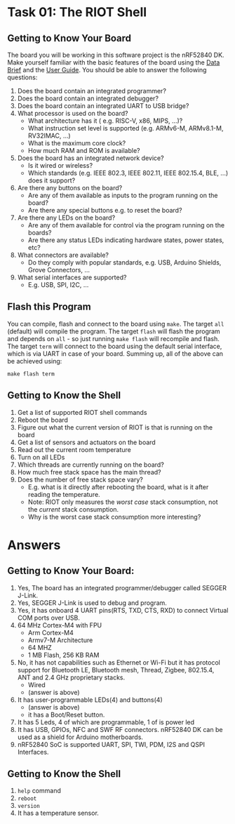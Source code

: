 Task 01: The RIOT Shell
=======================

Getting to Know Your Board
--------------------------

The board you will be working in this software project is the nRF52840 DK.
Make yourself familiar with the basic features of the board using the [Data Brief](https://www.nordicsemi.com/-/media/Software-and-other-downloads/Product-Briefs/nRF52840-DK-product-brief.pdf) and the [User Guide](https://infocenter.nordicsemi.com/pdf/nRF52840_DK_User_Guide_20201203.pdf).
You should be able to answer the following questions:

1. Does the board contain an integrated programmer?
1. Does the board contain an integrated debugger?
1. Does the board contain an integrated UART to USB bridge?
1. What processor is used on the board?
    - What architecture has it ( e.g. RISC-V, x86, MIPS, ...)?
    - What instruction set level is supported (e.g. ARMv6-M, ARMv8.1-M, RV32IMAC, ...)
    - What is the maximum core clock?
    - How much RAM and ROM is available?
1. Does the board has an integrated network device?
    - Is it wired or wireless?
    - Which standards (e.g. IEEE 802.3, IEEE 802.11, IEEE 802.15.4, BLE, ...) does it support?
1. Are there any buttons on the board?
    - Are any of them available as inputs to the program running on the board?
    - Are there any special buttons e.g. to reset the board?
1. Are there any LEDs on the board?
    - Are any of them available for control via the program running on the boards?
    - Are there any status LEDs indicating hardware states, power states, etc?
1. What connectors are available?
    - Do they comply with popular standards, e.g. USB, Arduino Shields, Grove Connectors, ...
1. What serial interfaces are supported?
    - E.g. USB, SPI, I2C, ...

Flash this Program
------------------

You can compile, flash and connect to the board using `make`.
The target `all` (default) will compile the program.
The target `flash` will flash the program and depends on `all` - so just running `make flash` will recompile and flash.
The target `term` will connect to the board using the default serial interface, which is via UART in case of your board.
Summing up, all of the above can be achieved using:

```
make flash term
```

Getting to Know the Shell
-------------------------

1. Get a list of supported RIOT shell commands
1. Reboot the board
1. Figure out what the current version of RIOT is that is running on the board
1. Get a list of sensors and actuators on the board
1. Read out the current room temperature
1. Turn on all LEDs
1. Which threads are currently running on the board?
1. How much free stack space has the main thread?
1. Does the number of free stack space vary?
    - E.g. what is it directly after rebooting the board, what is it after reading the temperature.
    - Note: RIOT only measures the *worst case* stack consumption, not the *current* stack consumption.
    - Why is the worst case stack consumption more interesting?

Answers
=======================
Getting to Know Your Board:
--------------------------
1. Yes, The board has an integrated programmer/debugger called SEGGER J-Link.
2. Yes, SEGGER J-Link is used to debug and program.
3. Yes, it has onboard  4 UART pins(RTS, TXD, CTS, RXD) to connect Virtual COM ports over USB.
4. 64 MHz Cortex-M4 with FPU
    - Arm Cortex-M4
    - Armv7-M Architecture
    - 64 MHZ
    - 1 MB Flash, 256 KB RAM
5. No, it has not capabilities such as Ethernet or Wi-Fi but it has protocol support for Bluetooth LE, Bluetooth mesh, Thread, Zigbee, 802.15.4, ANT and 2.4 GHz proprietary stacks.
    - Wired
    - (answer is above)
6. It has user-programmable LEDs(4) and buttons(4)
    - (answer is above)
    - it has a Boot/Reset button.
7. It has 5 Leds, 4 of which are programmable, 1 of is power led
8. It has USB, GPIOs, NFC and SWF RF connectors. nRF52840 DK can be used as
a shield for Arduino motherboards.
9. nRF52840 SoC is supported UART, SPI, TWI, PDM, I2S and QSPI Interfaces.

Getting to Know the Shell
--------------------------
1. `help` command
2. `reboot`
3. `version`
4. It has a temperature sensor.
